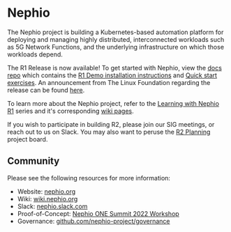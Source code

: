 # Nephio

The Nephio project is building a Kubernetes-based automation platform for
deploying and managing highly distributed, interconnected workloads such as 5G
Network Functions, and the underlying infrastructure on which those workloads
depend.

The R1 Release is now available! To get started with Nephio, view the [docs repo](https://github.com/nephio-project/docs) 
which contains the [R1 Demo installation instructions](https://github.com/nephio-project/docs/blob/main/install-guide/README.md) 
and [Quick start exercises](https://github.com/nephio-project/docs/blob/main/user-guide/exercises.md). 
An announcement from The Linux Foundation regarding the release can be found 
[here](https://www.linuxfoundation.org/press/nephio-community-gains-momentum-with-release-1-to-simplify-cloud-native-network-automation).

To learn more about the Nephio project, refer to the [Learning with Nephio R1](https://www.youtube.com/playlist?list=PLiW9_IXAWtkt8lbFe1jF_bzEI4gd-Jlq4)
series and it's corresponding  [wiki pages](https://wiki.nephio.org/display/HOME/Learning+with+Nephio+R1).

If you wish to participate in building R2, please join our SIG meetings, or reach out to
us on Slack. You may also want to peruse the [R2 Planning](https://github.com/orgs/nephio-project/projects/11)
project board.

## Community



Please see the following resources for more information:
  * Website: [nephio.org](https://nephio.org)
  * Wiki: [wiki.nephio.org](https://wiki.nephio.org)
  * Slack: [nephio.slack.com](https://nephio.slack.com)
  * Proof-of-Concept:
    [Nephio ONE Summit 2022 Workshop](https://github.com/nephio-project/one-summit-22-workshop)
  * Governance:
    [github.com/nephio-project/governance](https://github.com/nephio-project/governance)


